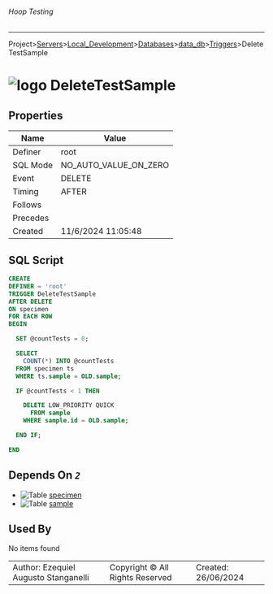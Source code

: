 ###### Hoop Testing
___
Project>[Servers](../../../../Servers.md)>[Local_Development](../../../Local_Development.md)>[Databases](../../Databases.md)>[data_db](../data_db.md)>[Triggers](Triggers.md)>DeleteTestSample


# ![logo](../../../../../Images/trigger64.svg) DeleteTestSample


## <a name="#Properties"></a>Properties
|Name|Value|
|---|---|
|Definer|root|
|SQL Mode|NO_AUTO_VALUE_ON_ZERO|
|Event|DELETE|
|Timing|AFTER|
|Follows||
|Precedes||
|Created|11/6/2024 11:05:48|


## <a name="#SqlScript"></a>SQL Script
```SQL
CREATE
DEFINER = 'root'
TRIGGER DeleteTestSample
AFTER DELETE
ON specimen
FOR EACH ROW
BEGIN

  SET @countTests = 0;

  SELECT
    COUNT(*) INTO @countTests
  FROM specimen ts
  WHERE ts.sample = OLD.sample;

  IF @countTests < 1 THEN

    DELETE LOW_PRIORITY QUICK
      FROM sample
    WHERE sample.id = OLD.sample;

  END IF;

END
```

## <a name="#DependsOn"></a>Depends On _`2`_
- ![Table](../../../../../Images/table.svg) [specimen](../Tables/specimen.md)
- ![Table](../../../../../Images/table.svg) [sample](../Tables/sample.md)


## <a name="#UsedBy"></a>Used By
No items found

||||
|---|---|---|
|Author: Ezequiel Augusto Stanganelli|Copyright © All Rights Reserved|Created: 26/06/2024|